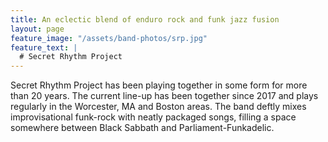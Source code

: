 ```yaml
---
title: An eclectic blend of enduro rock and funk jazz fusion
layout: page
feature_image: "/assets/band-photos/srp.jpg"
feature_text: |
  # Secret Rhythm Project
---
```


Secret Rhythm Project has been playing together in some form for more than 20 years. The current line-up has been together since 2017 and plays regularly in the Worcester, MA and Boston areas. The band deftly mixes improvisational funk-rock with neatly packaged songs, filling a space somewhere between Black Sabbath and Parliament-Funkadelic.
